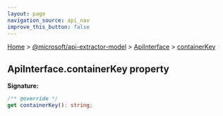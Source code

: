 ```yaml
---
layout: page
navigation_source: api_nav
improve_this_button: false
---
```



[Home](./index.md) &gt; [@microsoft/api-extractor-model](./api-extractor-model.md) &gt; [ApiInterface](./api-extractor-model.apiinterface.md) &gt; [containerKey](./api-extractor-model.apiinterface.containerkey.md)

## ApiInterface.containerKey property


<b>Signature:</b>

```typescript
/** @override */
get containerKey(): string;
```
